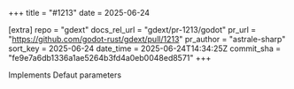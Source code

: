+++
title = "#1213"
date = 2025-06-24

[extra]
repo = "gdext"
docs_rel_url = "gdext/pr-1213/godot"
pr_url = "https://github.com/godot-rust/gdext/pull/1213"
pr_author = "astrale-sharp"
sort_key = 2025-06-24
date_time = 2025-06-24T14:34:25Z
commit_sha = "fe9e7a6db1336a1ae5264b3fd4a0eb0048ed8571"
+++

Implements Defaut parameters
